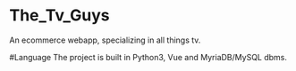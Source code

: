 # The_Tv_Guys
An ecommerce webapp, specializing in all things tv.

#Language
The project is built in Python3, Vue  and MyriaDB/MySQL dbms.
